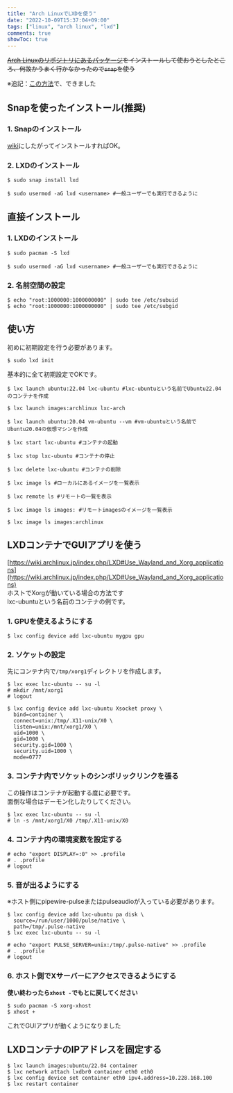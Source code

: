 ```yaml
---
title: "Arch LinuxでLXDを使う"
date: "2022-10-09T15:37:04+09:00"
tags: ["linux", "arch linux", "lxd"]
comments: true
showToc: true
---
```

~~[Arch Linuxのリポジトリにあるパッケージ](https://www.archlinux.jp/packages/community/x86_64/lxd/)をインストールして使おうとしたところ、何故かうまく行かなかったので`snap`を使う~~

※追記：[この方法](https://wiki.archlinux.org/title/LXD#Setup_for_unprivileged_containers)で、できました

## Snapを使ったインストール(推奨)

### 1. Snapのインストール

[wiki](https://wiki.archlinux.jp/index.php/Snap)にしたがってインストールすればOK。

### 2. LXDのインストール

```
$ sudo snap install lxd

$ sudo usermod -aG lxd <username> #一般ユーザーでも実行できるように
```

## 直接インストール

### 1. LXDのインストール

```
$ sudo pacman -S lxd

$ sudo usermod -aG lxd <username> #一般ユーザーでも実行できるように
```

### 2. 名前空間の設定

```
$ echo "root:1000000:1000000000" | sudo tee /etc/subuid
$ echo "root:1000000:1000000000" | sudo tee /etc/subgid
```

## 使い方

初めに初期設定を行う必要があります。

```
$ sudo lxd init
```

基本的に全て初期設定でOKです。

```
$ lxc launch ubuntu:22.04 lxc-ubuntu #lxc-ubuntuという名前でUbuntu22.04のコンテナを作成

$ lxc launch images:archlinux lxc-arch

$ lxc launch ubuntu:20.04 vm-ubuntu --vm #vm-ubuntuという名前でUbuntu20.04の仮想マシンを作成

$ lxc start lxc-ubuntu #コンテナの起動

$ lxc stop lxc-ubuntu #コンテナの停止

$ lxc delete lxc-ubuntu #コンテナの削除

$ lxc image ls #ローカルにあるイメージを一覧表示

$ lxc remote ls #リモートの一覧を表示

$ lxc image ls images: #リモートimagesのイメージを一覧表示

$ lxc image ls images:archlinux
```

## LXDコンテナでGUIアプリを使う

[https://wiki.archlinux.jp/index.php/LXD#Use_Wayland_and_Xorg_applications](https://wiki.archlinux.jp/index.php/LXD#Use_Wayland_and_Xorg_applications)  
ホストでXorgが動いている場合の方法です  
lxc-ubuntuという名前のコンテナの例です。

### 1. GPUを使えるようにする

```
$ lxc config device add lxc-ubuntu mygpu gpu
```

### 2. ソケットの設定

先にコンテナ内で`/tmp/xorg1`ディレクトリを作成します。

```
$ lxc exec lxc-ubuntu -- su -l
# mkdir /mnt/xorg1
# logout

$ lxc config device add lxc-ubuntu Xsocket proxy \
  bind=container \
  connect=unix:/tmp/.X11-unix/X0 \
  listen=unix:/mnt/xorg1/X0 \
  uid=1000 \
  gid=1000 \
  security.gid=1000 \
  security.uid=1000 \
  mode=0777
```

### 3. コンテナ内でソケットのシンボリックリンクを張る

この操作はコンテナが起動する度に必要です。  
面倒な場合はデーモン化したりしてください。

```
$ lxc exec lxc-ubuntu -- su -l
# ln -s /mnt/xorg1/X0 /tmp/.X11-unix/X0
```

### 4. コンテナ内の環境変数を設定する

```
# echo "export DISPLAY=:0" >> .profile
# . .profile
# logout
```

### 5. 音が出るようにする

※ホスト側にpipewire-pulseまたはpulseaudioが入っている必要があります。

```
$ lxc config device add lxc-ubuntu pa disk \
  source=/run/user/1000/pulse/native \
  path=/tmp/.pulse-native 
$ lxc exec lxc-ubuntu -- su -l

# echo "export PULSE_SERVER=unix:/tmp/.pulse-native" >> .profile
# . .profile
# logout
```

### 6. ホスト側でXサーバーにアクセスできるようにする

**使い終わったら`xhost -`でもとに戻してください**

```
$ sudo pacman -S xorg-xhost
$ xhost +
```

これでGUIアプリが動くようになりました

## LXDコンテナのIPアドレスを固定する

```
$ lxc launch images:ubuntu/22.04 container
$ lxc network attach lxdbr0 container eth0 eth0
$ lxc config device set container eth0 ipv4.address=10.228.168.100
$ lxc restart container
```
